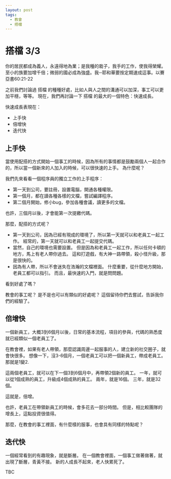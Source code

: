 ```yaml
---
layout: post
tags:
  - 教會
  - 搭檔
---
```


# 搭檔 3/3

你的居民都成為義人，永遠得地為業；是我種的栽子，我手的工作，使我得榮耀。
至小的族要加增千倍；微弱的國必成為強盛。我─耶和華要按定期速成這事。以賽亞書60:21-22

之前我們討論過 搭檔 的種種好處，比如人與人之間的溝通可以加深，事工可以更加平穩，等等。
現在，我們再討論一下  搭檔 的最大的一個特色：快速成長。

快速成長表現在：
- 上手快
- 倍增快
- 迭代快

## 上手快

當使用配搭的方式開始一個事工的時候，因為所有的事情都是鼓勵兩個人一起合作的，所以當一個新來的人加入的時候，可以很快速的上手。
為什麼呢？

我們先來看看一個程序員的獨立工作的上手程序：
- 第一天到公司，要註冊，設置電腦，開通各種權限。
- 第一個月，都在讀各種各樣的文檔，嘗試編譯程序。
- 第二個月開始，修小bug，參加各種會議，讀更多的文檔。

也許，三個月以後，才會能第一次提繳代碼。

那麼，配搭的方式呢？
- 第一天到公司，因為已經有現成的環境了，所以第一天就可以和老員工一起工作。
  經常的，第一天就可以和老員工一起提交代碼。
- 當然，自己的環境也需要設置。
  但是因為和老員工一起工作，所以任何卡頓的地方，馬上有老人帶你過去。
  這和打遊戲，有大神一路帶領，殺小怪升級，那是很快的。
- 因為有人帶，所以不會迷失在浩瀚的文檔裡面。
  什麼重要，從什麼地方開始，老員工都可以指引。
  而且，最快速的入門，就是問問題。

看到好處了嗎？

教會的事工呢？
是不是也可以有類似的好處呢？
這個留待你們去嘗試，告訴我你們的經驗了。

## 倍增快

一個新員工，大概3到6個月以後，日常的基本流程，項目的參與，代碼的熟悉度就已經類似一個老員工了。

在教會裡，如果有老人帶領，那麼認識周邊一起服事的人，建立新的社交圈子，就會快很多。
想像一下，沒3-6個月，一個老員工可以把一個新員工，帶成老員工。
那就是1變2.

這兩個老員工，就可以在下一個3到6個月中，再帶領2個新的員工。
一年，就可以從1個成熟的員工，升級成4個成熟的員工。
兩年，就是16個。
三年，就是32個。

這就是，倍增。

也許，老員工在帶領新員工的時候，會多花去一部分時間。
但是，相比較團隊的增長上，這點投資很值得。

那麼，在教會的事工裡面，有什麼樣的服事，也會具有同樣的特點呢？

## 迭代快

一個經常看到的有趣現象，就是斷層。
在一個教會裡面，一個事工做著做著，就出現了斷層，青黃不接。
新的人成長不起來，老人快累死了。

TBC